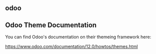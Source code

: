 ## odoo

## Odoo Theme Documentation

You can find Odoo's documentation on their themeing framework here:

https://www.odoo.com/documentation/12.0/howtos/themes.html


